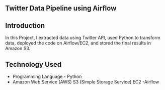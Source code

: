 
## Twitter Data Pipeline using Airflow

## Introduction

In this Project, I extracted data using Twitter API, used Python to transform data, deployed the code on Airflow/EC2, and stored the final results in Amazon S3.

## Technology Used
- Programming Language - Python
- Amazon Web Service (AWS)
S3 (Simple Storage Service)
EC2
-Airflow



